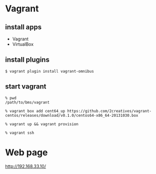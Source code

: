 # Vagrant

## install apps

* Vagrant
* VirtualBox

## install plugins

```
$ vagrant plugin install vagrant-omnibus
```

## start vagrant

```
% pwd
/path/to/bms/vagrant

% vagrant box add cent64_up https://github.com/2creatives/vagrant-centos/releases/download/v0.1.0/centos64-x86_64-20131030.box

% vagrant up && vagrant provision

% vagrant ssh
```


# Web page

http://192.168.33.10/
